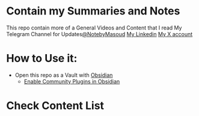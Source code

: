 # Contain my Summaries and Notes
This repo contain more of a General Videos and Content that I read
My Telegram Channel for Updates[@NotebyMasoud](https://t.me/NotebyMasoud)
[My Linkedin](www.linkedin.com/in/masoud-mohararzadeh-859b26195)
[My X account](https://x.com/MMohararzazdeh)
# How to Use it:
* Open this repo as a Vault with [Obsidian](https://obsidian.md/download)
  * [Enable Community Plugins in Obsidian](https://help.obsidian.md/Extending+Obsidian/Community+plugins) 
# Check Content List
